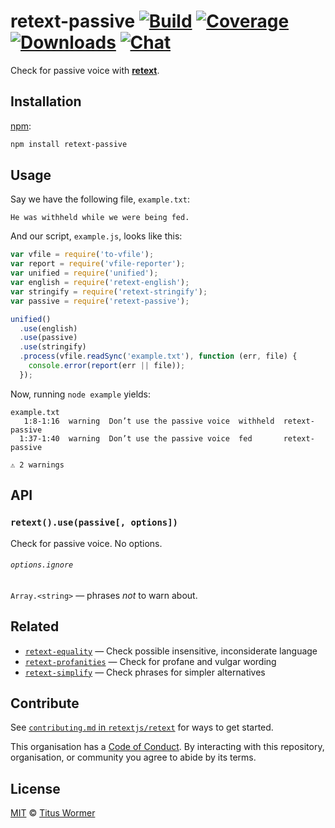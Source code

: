 # retext-passive [![Build][build-badge]][build] [![Coverage][coverage-badge]][coverage] [![Downloads][downloads-badge]][downloads] [![Chat][chat-badge]][chat]

Check for passive voice with [**retext**][retext].

## Installation

[npm][]:

```bash
npm install retext-passive
```

## Usage

Say we have the following file, `example.txt`:

```text
He was withheld while we were being fed.
```

And our script, `example.js`, looks like this:

```javascript
var vfile = require('to-vfile');
var report = require('vfile-reporter');
var unified = require('unified');
var english = require('retext-english');
var stringify = require('retext-stringify');
var passive = require('retext-passive');

unified()
  .use(english)
  .use(passive)
  .use(stringify)
  .process(vfile.readSync('example.txt'), function (err, file) {
    console.error(report(err || file));
  });
```

Now, running `node example` yields:

```text
example.txt
   1:8-1:16  warning  Don’t use the passive voice  withheld  retext-passive
  1:37-1:40  warning  Don’t use the passive voice  fed       retext-passive

⚠ 2 warnings
```

## API

### `retext().use(passive[, options])`

Check for passive voice.  No options.

###### `options.ignore`

`Array.<string>` — phrases _not_ to warn about.

## Related

*   [`retext-equality`](https://github.com/retextjs/retext-equality)
    — Check possible insensitive, inconsiderate language
*   [`retext-profanities`](https://github.com/retextjs/retext-profanities)
    — Check for profane and vulgar wording
*   [`retext-simplify`](https://github.com/retextjs/retext-simplify)
    — Check phrases for simpler alternatives

## Contribute

See [`contributing.md` in `retextjs/retext`][contributing] for ways to get
started.

This organisation has a [Code of Conduct][coc].  By interacting with this
repository, organisation, or community you agree to abide by its terms.

## License

[MIT][license] © [Titus Wormer][author]

<!-- Definitions -->

[build-badge]: https://img.shields.io/travis/retextjs/retext-passive.svg

[build]: https://travis-ci.org/retextjs/retext-passive

[coverage-badge]: https://img.shields.io/codecov/c/github/retextjs/retext-passive.svg

[coverage]: https://codecov.io/github/retextjs/retext-passive

[downloads-badge]: https://img.shields.io/npm/dm/retext-passive.svg

[downloads]: https://www.npmjs.com/package/retext-passive

[chat-badge]: https://img.shields.io/badge/join%20the%20community-on%20spectrum-7b16ff.svg

[chat]: https://spectrum.chat/unified/retext

[npm]: https://docs.npmjs.com/cli/install

[license]: license

[author]: https://wooorm.com

[retext]: https://github.com/retextjs/retext

[contributing]: https://github.com/retextjs/retext/blob/master/contributing.md

[coc]: https://github.com/retextjs/retext/blob/master/code-of-conduct.md
